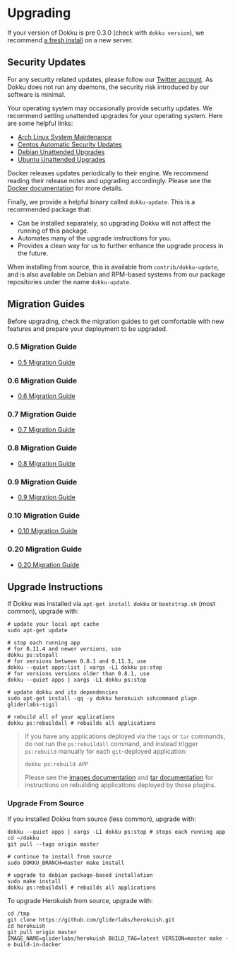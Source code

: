 # Upgrading

If your version of Dokku is pre 0.3.0 (check with `dokku version`), we recommend [a fresh install](/docs/getting-started/installation.md) on a new server.

## Security Updates

For any security related updates, please follow our [Twitter account](https://twitter.com/dokku). As Dokku does not run any daemons, the security risk introduced by our software is minimal.

Your operating system may occasionally provide security updates. We recommend setting unattended upgrades for your operating system. Here are some helpful links:

- [Arch Linux System Maintenance](https://wiki.archlinux.org/index.php/System_maintenance)
- [Centos Automatic Security Updates](https://serversforhackers.com/c/automatic-security-updates-centos)
- [Debian Unattended Upgrades](https://wiki.debian.org/UnattendedUpgrades)
- [Ubuntu Unattended Upgrades](https://help.ubuntu.com/community/AutomaticSecurityUpdates)

Docker releases updates periodically to their engine. We recommend reading their release notes and upgrading accordingly. Please see the [Docker documentation](https://docs.docker.com/) for more details.

Finally, we provide a helpful binary called `dokku-update`. This is a recommended package that:

- Can be installed separately, so upgrading Dokku will not affect the running of this package.
- Automates many of the upgrade instructions for you.
- Provides a clean way for us to further enhance the upgrade process in the future.

When installing from source, this is available from `contrib/dokku-update`, and is also available on Debian and RPM-based systems from our package repositories under the name `dokku-update`.

## Migration Guides

Before upgrading, check the migration guides to get comfortable with new features and prepare your deployment to be upgraded.

### 0.5 Migration Guide

- [0.5 Migration Guide](/docs/appendices/0.5.0-migration-guide.md)

### 0.6 Migration Guide

- [0.6 Migration Guide](/docs/appendices/0.6.0-migration-guide.md)

### 0.7 Migration Guide

- [0.7 Migration Guide](/docs/appendices/0.7.0-migration-guide.md)

### 0.8 Migration Guide

- [0.8 Migration Guide](/docs/appendices/0.8.0-migration-guide.md)

### 0.9 Migration Guide

- [0.9 Migration Guide](/docs/appendices/0.9.0-migration-guide.md)

### 0.10 Migration Guide

- [0.10 Migration Guide](/docs/appendices/0.10.0-migration-guide.md)

### 0.20 Migration Guide

- [0.20 Migration Guide](/docs/appendices/0.20.0-migration-guide.md)

## Upgrade Instructions

If Dokku was installed via `apt-get install dokku` or `bootstrap.sh` (most common), upgrade with:

```shell
# update your local apt cache
sudo apt-get update

# stop each running app
# for 0.11.4 and newer versions, use
dokku ps:stopall
# for versions between 0.8.1 and 0.11.3, use
dokku --quiet apps:list | xargs -L1 dokku ps:stop
# for versions versions older than 0.8.1, use
dokku --quiet apps | xargs -L1 dokku ps:stop

# update dokku and its dependencies
sudo apt-get install -qq -y dokku herokuish sshcommand plugn gliderlabs-sigil

# rebuild all of your applications
dokku ps:rebuildall # rebuilds all applications
```

> If you have any applications deployed via the `tags` or `tar` commands, do not run the `ps:rebuildall` command,
> and instead trigger `ps:rebuild` manually for each `git`-deployed application:
>
> ```
> dokku ps:rebuild APP
> ```
>
> Please see the [images documentation](/docs/deployment/methods/images.md) and [tar documentation](/docs/deployment/methods/tar.md)
> for instructions on rebuilding applications deployed by those plugins.

### Upgrade From Source

If you installed Dokku from source (less common), upgrade with:

```shell
dokku --quiet apps | xargs -L1 dokku ps:stop # stops each running app
cd ~/dokku
git pull --tags origin master

# continue to install from source
sudo DOKKU_BRANCH=master make install

# upgrade to debian package-based installation
sudo make install
dokku ps:rebuildall # rebuilds all applications
```

To upgrade Herokuish from source, upgrade with:

```shell
cd /tmp
git clone https://github.com/gliderlabs/herokuish.git
cd herokuish
git pull origin master
IMAGE_NAME=gliderlabs/herokuish BUILD_TAG=latest VERSION=master make -e build-in-docker
```
